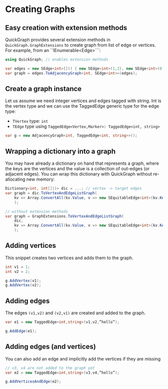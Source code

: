 # Creating Graphs

## Easy creation with extension methods

QuickGraph provides several extension methods in ```QuickGraph.GraphExtensions``` to create graph from list of edge or vertices. For example, from an ``IEnumerable<Edge<int>>```:

```csharp
using QuickGraph; // enables extension methods

var edges = new SEdge<int>[]() { new SEdge<int>(1,2), new SEdge<int>(0,1) };
var graph = edges.ToAdjacencyGraph<int, SEdge<int>>(edges);
```

## Create a graph instance

Let us assume we need integer vertices and edges tagged with string. Int is the vertex type and we can use the TaggedEdge generic type for the edge type:

* ```TVertex``` type: ```int```
* ```TEdge``` type using ```TaggedEdge<Vertex,Marker>: TaggedEdge<int, string>```

```csharp
var g = new AdjacencyGraph<int, TaggedEdge<int, string>>();
```

## Wrapping a dictionary into a graph

You may have already a dictionary on hand that represents a graph, where the keys are the vertices and the value is a collection of out-edges (or adjacent edges). You can wrap this dictionary with QuickGraph without re-allocating new memory:

```csharp
Dictionary<int, int[]()> dic = ...; // vertex -> target edges
var graph = dic.ToVertexAndEdgeListGraph(
    kv => Array.ConvertAll(kv.Value, v => new SEquitableEdge<int>(kv.Key, v))
    );

// without extension methods
var graph = GraphExtensions.ToVertexAndEdgeListGraph(
    dic,
    kv => Array.ConvertAll(kv.Value, v => new SEquitableEdge<int>(kv.Key, v))
    );
```

## Adding vertices

This snippet creates two vertices and adds them to the graph.

```csharp
int v1 = 1;
int v2 = 2;

g.AddVertex(v1);
g.AddVertex(v2);
```

## Adding edges

The edges ```(v1,v2)``` and ```(v2,v1)``` are created and added to the graph.

```csharp
var e1 = new TaggedEdge<int,string>(v1,v2,”hello”);

g.AddEdge(e1); 
```

## Adding edges (and vertices)

You can also add an edge and implicitly add the vertices if they are missing

```csharp
// v3, v4 are not added to the graph yet
var e2 = new TaggedEdge<int,string>(v3,v4,”hello”);

g.AddVerticesAndEdge(e2);
```
